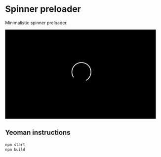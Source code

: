 # Spinner preloader

Minimalistic spinner preloader.

![preview](preview.png "preview")

## Yeoman instructions

```
npm start
npm build
```